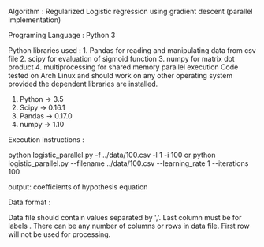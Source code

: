 Algorithm : Regularized Logistic regression using gradient descent (parallel implementation)

Programing Language : Python 3

Python libraries used : 
    1. Pandas for reading and manipulating data from csv file
    2. scipy for evaluation of sigmoid function
    3. numpy for matrix dot product
    4. multiprocessing for shared memory parallel execution
Code tested on Arch Linux and should work on any other operating system provided the dependent libraries are installed.

1. Python -> 3.5 
2. Scipy -> 0.16.1
3. Pandas -> 0.17.0
4. numpy -> 1.10

Execution instructions :

python logistic_parallel.py -f ../data/100.csv -l 1 -i 100
or
python logistic_parallel.py --filename ../data/100.csv --learning_rate 1 --iterations 100

output:
coefficients of hypothesis equation 

Data format :

Data file should contain values separated by ','.
Last column must be for labels .
There can be any number of columns or rows in data file.
First row will not be used for processing.


